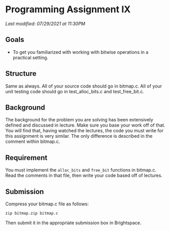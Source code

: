 # Programming Assignment IX

*Last modified: 07/29/2021 at 11:30PM*

## Goals

* To get you familiarized with working with bitwise operations in a practical setting.

## Structure

Same as always. All of your source code should go in bitmap.c. All of your unit testing code should go in
test_alloc_bits.c and test_free_bit.c.

## Background

The background for the problem you are solving has been extensively defined and discussed in lecture. Make sure you base
your work off of that. You will find that, having watched the lectures, the code you must write for this assignment is
very similar. The only difference is described in the comment within bitmap.c.

## Requirement

You must implement the `alloc_bits` and `free_bit` functions in bitmap.c. Read the comments in that file, then write your code
based off of lectures.

## Submission

Compress your bitmap.c file as follows:
```
zip bitmap.zip bitmap.c
```
Then submit it in the appropriate submission box in Brightspace.
